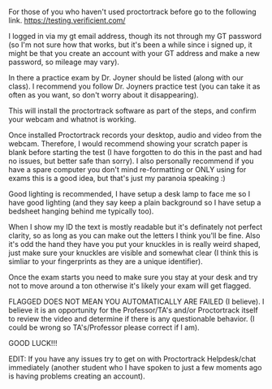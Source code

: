 For those of you who haven't used proctortrack before go to the following link.
https://testing.verificient.com/
 
I logged in via my gt email address, though its not through my GT password (so I'm not sure how that works, but it's been a while since i signed up, it might be that you create an account with your GT address and make a new password, so mileage may vary).
 
In there a practice exam by Dr. Joyner should be listed (along with our class). I recommend you follow Dr. Joyners practice test (you can take it as often as you want, so don't worry about it disappearing).
 
This will install the proctortrack software as part of the steps, and confirm your webcam and whatnot is working.
 
Once installed Proctortrack records your desktop, audio and video from the webcam. Therefore, I would recommend showing your scratch paper is blank before starting the test (I have forgotten to do this in the past and had no issues, but better safe than sorry). I also personally recommend if you have a spare computer you don't mind re-formatting or ONLY using for exams this is a good idea, but that's just my paranoia speaking :)
 
Good lighting is recommended, I have setup a desk lamp to face me so I have good lighting (and they say keep a plain background so I have setup  a bedsheet hanging behind me typically too).
 
When I show my ID the text is mostly readable but it's definately not perfect clarity, so as long as you can make out the letters I think you'll be fine. Also it's odd the hand they have you put your knuckles in is really weird shaped, just make sure your knuckles are visible and somewhat clear (I think this is simliar to your fingerprints as they are a unique identifier).
 
Once the exam starts you need to make sure you stay at your desk and try not to move around a ton otherwise it's likely your exam will get flagged. 
 
FLAGGED DOES NOT MEAN YOU AUTOMATICALLY ARE FAILED (I believe). I believe it is an opportunity for the Professor/TA's and/or Proctortrack itself to review the video and determine if there is any questionable behavior. (I could be wrong so TA's/Professor please correct if I am).
 
 
GOOD LUCK!!!
 
 
EDIT: If you have any issues try to get on with Proctortrack Helpdesk/chat immediately (another student who I have spoken to just a few moments ago is having problems creating an account).

